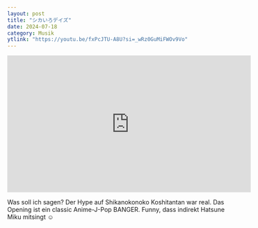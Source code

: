 ```yaml
---
layout: post
title: "シカいろデイズ"
date: 2024-07-18
category: Musik
ytlink: "https://youtu.be/fxPcJTU-A8U?si=_wRz0GuMiFWOv9Vo"
---
```


<iframe width="560" height="315" src="https://www.youtube.com/embed/fxPcJTU-A8U?si=_wRz0GuMiFWOv9Vo&amp;controls=0" title="YouTube video player" frameborder="0" allow="accelerometer; autoplay; clipboard-write; encrypted-media; gyroscope; picture-in-picture; web-share" referrerpolicy="strict-origin-when-cross-origin" allowfullscreen></iframe>

Was soll ich sagen? Der Hype auf Shikanokonoko Koshitantan war real. Das Opening ist ein classic Anime-J-Pop BANGER. Funny, dass indirekt Hatsune Miku mitsingt ☺